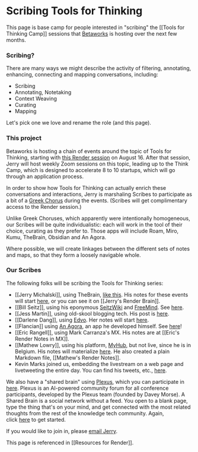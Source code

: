 # Scribing Tools for Thinking

This page is base camp for people interested in "scribing" the [[Tools for Thinking Camp]] sessions that [Betaworks](betaworks.com) is hosting over the next few months. 

### Scribing?

There are many ways we might describe the activity of filtering, annotating, enhancing, connecting and mapping conversations, including:

- Scribing
- Annotating, Notetaking
- Context Weaving
- Curating
- Mapping

Let's pick one we love and rename the role (and this page). 

### This project

Betaworks is hosting a chain of events around the topic of Tools for Thinking, starting with [this Render session](https://www.betaworks.com/event/render-tools-for-thinking) on August 16. After that session, Jerry will host weekly Zoom sessions on this topic, leading up to the Think Camp, which is designed to accelerate 8 to 10 startups, which will go through an application process. 

In order to show how Tools for Thinking can actually enrich these conversations and interactions, Jerry is marshaling Scribes to participate as a bit of a [Greek Chorus](http://en.wikipedia.org/wiki/Greek_chorus) during the events. (Scribes will get complimentary access to the Render session.)

Unlike Greek Choruses, which apparently were intentionally homogeneous, our Scribes will be quite individualistic: each will work in the tool of their choice, curating as they prefer to. Those apps will include Roam, Miro, Kumu, TheBrain, Obsidian and An Agora. 

Where possible, we will create linkages between the different sets of notes and maps, so that they form a loosely navigable whole. 

### Our Scribes

The following folks will be scribing the Tools for Thinking series:

- [[Jerry Michalski]], using TheBrain, [like this](https://bra.in/5qeDMg). His notes for these events will start [here](https://bra.in/4jrLy5), or you can see it on [[Jerry's Render Brain]]. 
- [[Bill Seitz]], using his eponymous [SeitzWiki](http://webseitz.fluxent.com/wiki/FrontPage) and [FreeMind](http://freemind.sourceforge.net/wiki/index.php/Main_Page). See [here](http://webseitz.fluxent.com/wiki/2022-08-16-BetaWorksRenderToolsForThinking).
- [[Jess Martin]], using old-skool blogging tech. His post is [here](https://jessmart.in/articles/render-recap).
- [[Darlene Dang]], using [Edvo](https://www.edvo.com/). Her notes will start [here](https://app.edvo.com/topic/Dw11GUNDXryRqjr4DoH7). 
- [[Flancian]] using [An Agora](https://anagora.org/), an app he developed himself. See [here](https://anagora.org/tools-for-thinking)!
- [[Eric Rangell]], using Mark Carranza's MX. His notes are at [[Eric's Render Notes in MX]].
- [[Mathew Lowry]], using his platform, [MyHub](MyHub.ai), but not live, since he is in Belgium. His notes will materialize [here](https://myhub.ai/@mathewlowry/?tags=conference+report&types=like&types=do&types=think&timeframe=anytime&quality=all&tags=betaworx). He also created a plain Markdown file, [[Mathew's Render Notes]]. 
- Kevin Marks joined us, embedding the livestream on a web page and livetweeting the entire day. You can find his tweets, etc., [here](https://www.kevinmarks.com/toolsforthinking.html). 

We also have a "shared brain" using [Plexus](https://plexusnotes.com/home), which you can participate in [here](http://plexus.earth/p/render). Plexus is an AI-powered community forum for all conference participants, developed by the Plexus team (founded by Davey Morse). A Shared Brain is a social network without a feed. You open to a blank page, type the thing that's on your mind, and get connected with the most related thoughts from the rest of the knowledge tech community. Again, click [here](http://plexus.earth/p/render) to get started.

If you would like to join in, please [email Jerry](mailto:sociate@gmail.com). 

This page is referenced in [[Resources for Render]].